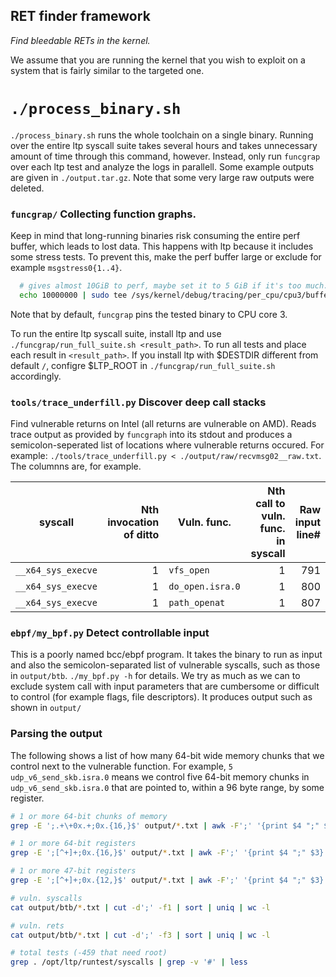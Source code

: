 RET finder framework
---------
*Find bleedable RETs in the kernel.*

We assume that you are running the kernel that you wish to exploit on a system
that is fairly similar to the targeted one. 

# `./process_binary.sh` 
`./process_binary.sh` runs the whole toolchain on a single binary. Running over
the entire ltp syscall suite takes several hours and takes unnecessary amount of
time through this command, however. Instead, only run `funcgrap` over
each ltp test and analyze the logs in parallell. Some example outputs are given
in `./output.tar.gz`. Note that some very large raw outputs were deleted.

### `funcgrap/` Collecting function graphs. 
Keep in mind that long-running binaries risk consuming the entire perf buffer,
which leads to lost data. This happens with ltp because it includes some stress
tests. To prevent this, make the perf buffer large or exclude for example
`msgstress0{1..4}`.

```bash
  # gives almost 10GiB to perf, maybe set it to 5 GiB if it's too much. 
  echo 10000000 | sudo tee /sys/kernel/debug/tracing/per_cpu/cpu3/buffer_size_kb
```
Note that by default, `funcgrap` pins the tested binary to CPU core 3.

To run the entire ltp syscall suite, install ltp and use
`./funcgrap/run_full_suite.sh <result_path>`. To run all tests and place each
result in `<result_path>`. If you install ltp with $DESTDIR different from
default `/`, configre $LTP_ROOT in `./funcgrap/run_full_suite.sh` accordingly.

### `tools/trace_underfill.py` Discover deep call stacks
Find vulnerable returns on Intel (all returns are vulnerable on AMD). Reads
trace output as provided by `funcgraph` into its stdout and produces a
semicolon-seperated list of locations where vulnerable returns occured. For
example: `./tools/trace_underfill.py < ./output/raw/recvmsg02__raw.txt`. The
columnns are, for example.

| syscall   | Nth invocation of ditto | Vuln. func. | Nth call to vuln. func. in syscall | Raw input line# |
|-----------------|-:|-------------|-:|--:|
| `__x64_sys_execve`|1|`vfs_open`      |1 |791 |
| `__x64_sys_execve`|1|`do_open.isra.0`|1 |800 |
| `__x64_sys_execve`|1|`path_openat`   |1 |807 |

### `ebpf/my_bpf.py` Detect controllable input

This is a poorly named bcc/ebpf program. It takes the binary to run as input and
also the semicolon-separated list of vulnerable syscalls, such as those in
`output/btb`. `./my_bpf.py -h` for details. We try as much as we can to exclude
system call with input parameters that are cumbersome or difficult to control
(for example flags, file descriptors). It produces output such as shown in
`output/`

### Parsing the output

The following shows a list of how many 64-bit wide memory chunks that we
control next to the vulnerable function. For example, `5 udp_v6_send_skb.isra.0`
means we control five 64-bit memory chunks in `udp_v6_send_skb.isra.0` that are
pointed to, within a 96 byte range, by some register. 

```bash
# 1 or more 64-bit chunks of memory
grep -E ';.+\+0x.+;0x.{16,}$' output/*.txt | awk -F';' '{print $4 ";" $3}' | sort | uniq | cut -d ';' -f 1 | uniq -c | sort -n

# 1 or more 64-bit registers
grep -E ';[^+]+;0x.{16,}$' output/*.txt | awk -F';' '{print $4 ";" $3}' | sort | uniq | cut -d ';' -f 1 | uniq -c | sort -n 

# 1 or more 47-bit registers
grep -E ';[^+]+;0x.{12,}$' output/*.txt | awk -F';' '{print $4 ";" $3}' | sort | uniq | cut -d ';' -f 1 | uniq -c | sort -n 

# vuln. syscalls
cat output/btb/*.txt | cut -d';' -f1 | sort | uniq | wc -l

# vuln. rets
cat output/btb/*.txt | cut -d';' -f3 | sort | uniq | wc -l

# total tests (-459 that need root)
grep . /opt/ltp/runtest/syscalls | grep -v '#' | less  
```

